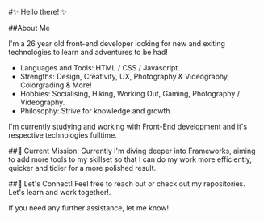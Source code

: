 #✨ Hello there! ✨

##About Me

I'm a 26 year old front-end developer looking for new and exiting technologies to learn and adventures to be had!

- Languages and Tools: HTML / CSS / Javascript
- Strengths: Design, Creativity, UX, Photography & Videography, Colorgrading & More!
- Hobbies: Socialising, Hiking, Working Out, Gaming, Photography / Videography.
- Philosophy: Strive for knowledge and growth. 

I'm currently studying and working with Front-End development and it's respective technologies fulltime.


##🎯 Current Mission:
Currently I'm diving deeper into Frameworks, aiming to add more tools to my skillset so that I can do my work more efficiently, quicker and tidier for a more polished result.

##🤝 Let's Connect!
Feel free to reach out or check out my repositories. Let's learn and work together!.

If you need any further assistance, let me know!

